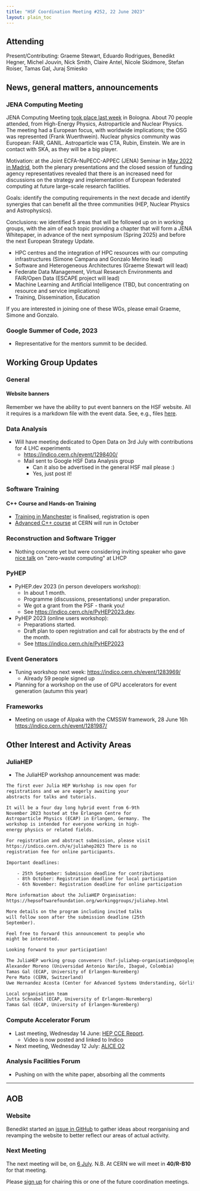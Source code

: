 ```yaml
---
title: "HSF Coordination Meeting #252, 22 June 2023"
layout: plain_toc
---
```


## Attending

Present/Contributing: Graeme Stewart, Eduardo Rodrigues, Benedikt Hegner, Michel Jouvin, Nick Smith, Claire Antel, Nicole Skidmore, Stefan Roiser, Tamas Gal, Juraj Smiesko

## News, general matters, announcements

### JENA Computing Meeting

JENA Computing Meeting [took place last week](https://agenda.infn.it/event/34738/timetable/) in Bologna. About 70 people attended, from High-Energy Physics, Astroparticle and Nuclear Physics. The meeting had a European focus, with worldwide implications; the OSG was represented (Frank Wuerthwein). Nuclear physics community was European: FAIR, GANIL. Astroparticle was CTA, Rubin, Einstein. We are in contact with SKA, as they will be a big player.

Motivation: at the Joint ECFA-NuPECC-APPEC (JENA) Seminar in [May 2022 in Madrid](https://indico.cern.ch/event/1040535/), both the plenary presentations and the closed session of funding agency representatives revealed that there is an increased need for discussions on the strategy and implementation of European federated computing at future large-scale research facilities.

Goals: identify the computing requirements in the next decade and identify synergies that can benefit all the three communities (HEP, Nuclear Physics and Astrophysics).

Conclusions: we identified 5 areas that will be followed up on in working groups, with the aim of each topic providing a chapter that will form a JENA Whitepaper, in advance of the next symposium (Spring 2025) and before the next European Strategy Update.

- HPC centres and the integration of HPC resources with our computing infrastructures (Simone Campana and Gonzalo Merino lead)
- Software and Heterogeneous Architectures (Graeme Stewart will lead)
- Federate Data Management, Virtual Research Environments and FAIR/Open Data (ESCAPE project will lead)
- Machine Learning and Artificial Intelligence (TBD, but concentrating on resource and service implications)
- Training, Dissemination, Education

If you are interested in joining one of these WGs, please email Graeme, Simone and Gonzalo.

### Google Summer of Code, 2023

- Representative for the mentors summit to be decided.

## Working Group Updates

### General

#### Website banners

Remember we have the ability to put event banners on the HSF website. All it requires is a markdown file with the event data. See, e.g., files [here](https://github.com/HSF/hsf.github.io/tree/main/announcements/_posts/2023).

### Data Analysis

- Will have meeting dedicated to Open Data on 3rd July with contributions for 4 LHC experiments
    - <https://indico.cern.ch/event/1298400/>
    - Mail sent to Google HSF Data Analysis group
        - Can it also be advertised in the general HSF mail please :)
        - Yes, just post it!

### Software Training

#### C++ Course and Hands-on Training

- [Training in Manchester](https://indico.cern.ch/event/1266661/) is finalised, registration is open
- [Advanced C++ course](https://indico.cern.ch/event/1266628/) at CERN will run in October

### Reconstruction and Software Trigger

- Nothing concrete yet but were considering inviting  speaker who gave [nice talk](https://indico.cern.ch/event/1198609/contributions/5366525/attachments/2654042/4595921/ALVarbanescu_ZeroWaste_May23_toPublish.pdf) on "zero-waste computing" at LHCP


### PyHEP

- PyHEP.dev 2023 (in person developers workshop):
    - In about 1 month.
    - Programme (discussions, presentations) under preparation.
    - We got a grant from the PSF - thank you!
    - See <https://indico.cern.ch/e/PyHEP2023.dev>.
- PyHEP 2023 (online users workshop):
    - Preparations started.
    - Draft plan to open registration and call for abstracts by the end of the month.
    - See <https://indico.cern.ch/e/PyHEP2023>

### Event Generators

- Tuning workshop next week: <https://indico.cern.ch/event/1283969/>
    - Already 59 people signed up
- Planning for a workshop on the use of GPU accelerators for event generation (autumn this year)

### Frameworks

- Meeting on usage of Alpaka with the CMSSW framework, 28 June 16h <https://indico.cern.ch/event/1281987/>

## Other Interest and Activity Areas

### JuliaHEP

- The JuliaHEP workshop announcement was made:

```txt
The first ever Julia HEP Workshop is now open for
registrations and we are eagerly awaiting your 
abstracts for talks and tutorials.

It will be a four day long hybrid event from 6-9th 
November 2023 hosted at the Erlangen Centre for 
Astroparticle Physics (ECAP) in Erlangen, Germany. The 
workshop is intended for everyone working in high-
energy physics or related fields. 

For registration and abstract submission, please visit 
https://indico.cern.ch/e/juliahep2023 There is no 
registration fee for online participants.

Important deadlines:

    - 25th September: Submission deadline for contributions
    - 8th October: Registration deadline for local participation
    - 6th November: Registration deadline for online participation

More information about the JuliaHEP Organisation: 
https://hepsoftwarefoundation.org/workinggroups/juliahep.html

More details on the program including invited talks 
will follow soon after the submission deadline (25th 
September).

Feel free to forward this announcement to people who 
might be interested.

Looking forward to your participation!

The JuliaHEP working group conveners (hsf-juliahep-organisation@googlegroups.com)
Alexander Moreno (Universidad Antonio Nariño, Ibagué, Colombia)
Tamas Gal (ECAP, University of Erlangen-Nuremberg)
Pere Mato (CERN, Switzerland)
Uwe Hernandez Acosta (Center for Advanced Systems Understanding, Görlitz, Germany)

Local organisation team
Jutta Schnabel (ECAP, University of Erlangen-Nuremberg)
Tamas Gal (ECAP, University of Erlangen-Nuremberg)
```

### Compute Accelerator Forum

- Last meeting, Wednesday 14 June: [HEP CCE Report](https://indico.cern.ch/event/1264297/).
    - Video is now posted and linked to Indico
- Next meeting, Wednesday 12 July: [ALICE O2](https://indico.cern.ch/event/1264298/)

### Analysis Facilities Forum

- Pushing on with the white paper, absorbing all the comments

---

## AOB

### Website

Benedikt started an [issue in GitHub](https://github.com/HSF/hsf.github.io/issues/1411) to gather ideas about reorganising and revamping the website to better reflect our areas of actual activity.

### Next Meeting

The next meeting will be, on [6 July](https://indico.cern.ch/event/1225019/). N.B. At CERN we will meet in **40/R-B10** for that meeting.

Please [sign up](https://docs.google.com/spreadsheets/d/1Z1Z4payCpieOLiVFcC6y9j-KCj71u6xX232LHUgIHfI/edit) for chairing this or one of the future coordination meetings.
